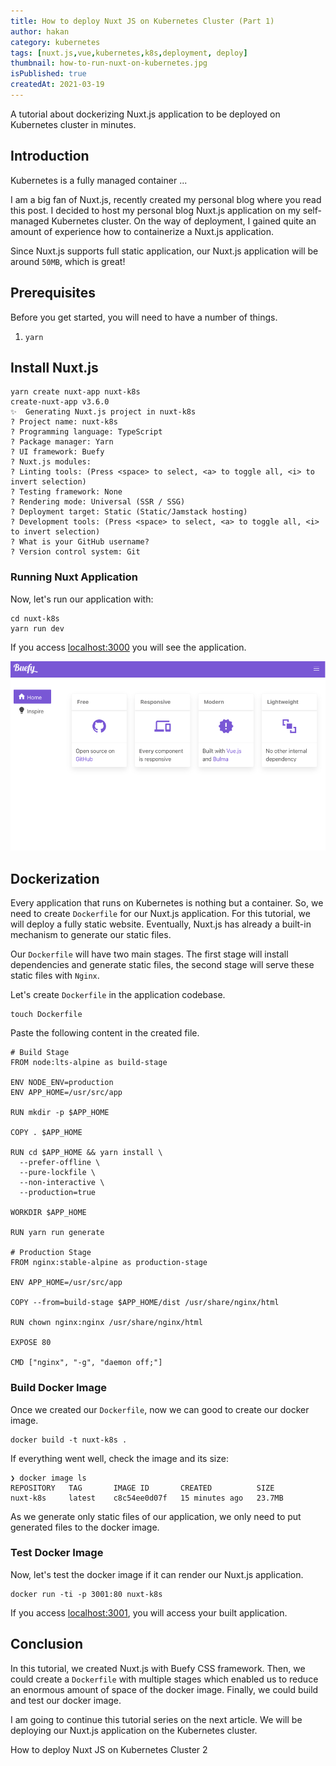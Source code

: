 ```yaml
---
title: How to deploy Nuxt JS on Kubernetes Cluster (Part 1)
author: hakan
category: kubernetes
tags: [nuxt.js,vue,kubernetes,k8s,deployment, deploy]
thumbnail: how-to-run-nuxt-on-kubernetes.jpg
isPublished: true
createdAt: 2021-03-19
---
```


A tutorial about dockerizing Nuxt.js application to be deployed on Kubernetes cluster in minutes.
<!--more-->

## Introduction
Kubernetes is a fully managed container ...

I am a big fan of Nuxt.js, recently created my personal blog where you read this post. I decided to host my personal blog Nuxt.js application on my self-managed Kubernetes cluster. On the way of deployment, I gained quite an amount of experience how to containerize a Nuxt.js application.

Since Nuxt.js supports full static application, our Nuxt.js application will be around `50MB`, which is great!

## Prerequisites
Before you get started, you will need to have a number of things.
1. `yarn`

## Install Nuxt.js

```shell
yarn create nuxt-app nuxt-k8s
create-nuxt-app v3.6.0
✨  Generating Nuxt.js project in nuxt-k8s
? Project name: nuxt-k8s
? Programming language: TypeScript
? Package manager: Yarn
? UI framework: Buefy
? Nuxt.js modules:
? Linting tools: (Press <space> to select, <a> to toggle all, <i> to invert selection)
? Testing framework: None
? Rendering mode: Universal (SSR / SSG)
? Deployment target: Static (Static/Jamstack hosting)
? Development tools: (Press <space> to select, <a> to toggle all, <i> to invert selection)
? What is your GitHub username?
? Version control system: Git
```

### Running Nuxt Application
Now, let's run our application with:

```shell
cd nuxt-k8s
yarn run dev
```

If you access [localhost:3000](http://localhost:3000) you will see the application.

![image](/public/img/nuxt-k8s-screenshot-1.png "Nuxt.js Application Screen")

## Dockerization

Every application that runs on Kubernetes is nothing but a container. So, we need to create `Dockerfile` for our Nuxt.js application. For this tutorial, we will deploy a fully static website. Eventually, Nuxt.js has already a built-in mechanism to generate our static files.

Our `Dockerfile` will have two main stages. The first stage will install dependencies and generate static files, the second stage will serve these static files with `Nginx`.

Let's create `Dockerfile` in the application codebase.

```shell
touch Dockerfile
```

Paste the following content in the created file.
 
```docker[Dockerfile]
# Build Stage
FROM node:lts-alpine as build-stage

ENV NODE_ENV=production
ENV APP_HOME=/usr/src/app

RUN mkdir -p $APP_HOME

COPY . $APP_HOME

RUN cd $APP_HOME && yarn install \
  --prefer-offline \
  --pure-lockfile \
  --non-interactive \
  --production=true

WORKDIR $APP_HOME

RUN yarn run generate

# Production Stage
FROM nginx:stable-alpine as production-stage

ENV APP_HOME=/usr/src/app

COPY --from=build-stage $APP_HOME/dist /usr/share/nginx/html

RUN chown nginx:nginx /usr/share/nginx/html

EXPOSE 80

CMD ["nginx", "-g", "daemon off;"]
```

### Build Docker Image

Once we created our `Dockerfile`, now we can good to create our docker image.

```shell
docker build -t nuxt-k8s .
```

If everything went well, check the image and its size:

```shell
❯ docker image ls                 
REPOSITORY   TAG       IMAGE ID       CREATED          SIZE
nuxt-k8s     latest    c8c54ee0d07f   15 minutes ago   23.7MB

```

As we generate only static files of our application, we only need to put generated files to the docker image.

### Test Docker Image

Now, let's test the docker image if it can render our Nuxt.js application.

```shell
docker run -ti -p 3001:80 nuxt-k8s
```

If you access [localhost:3001](http://localhost:3001), you will access your built application.

## Conclusion

In this tutorial, we created Nuxt.js with Buefy CSS framework. Then, we could create a `Dockerfile` with multiple stages which enabled us to reduce an enormous amount of space of the docker image. Finally, we could build and test our docker image.

I am going to continue this tutorial series on the <nuxt-link to="/how-to-run-nuxt-on-kubernetes-2">next article</nuxt-link>. We will be deploying our Nuxt.js application on the Kubernetes cluster.

<nuxt-link to="/how-to-run-nuxt-on-kubernetes-2">How to deploy Nuxt JS on Kubernetes Cluster 2</nuxt-link>
